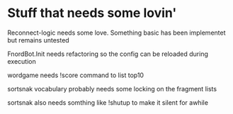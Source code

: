 # Stuff that needs some lovin' #

Reconnect-logic needs some love. Something basic has been implementet but remains untested

FnordBot.Init needs refactoring so the config can be reloaded during execution

wordgame needs !score command to list top10

sortsnak vocabulary probably needs some locking on the fragment lists

sortsnak also needs somthing like !shutup to make it silent for awhile
